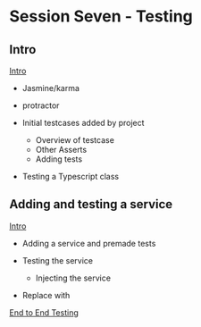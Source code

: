 # Session Seven - Testing

## Intro

[Intro](page1.md)

+ Jasmine/karma
+ protractor

+ Initial testcases added by project
  + Overview of testcase
  + Other Asserts
  + Adding tests
+ Testing a Typescript class

## Adding and testing a service
[Intro](page2.md)

+ Adding a service and premade tests

+ Testing the service
  + Injecting the service

+ Replace with 

[End to End Testing](page2.md)

 


